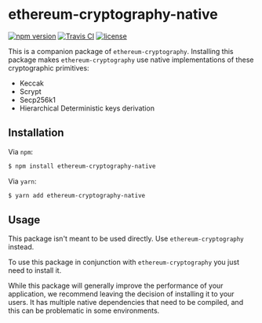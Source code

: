 # ethereum-cryptography-native

[![npm version][1]][2]
[![Travis CI][3]][4]
[![license][5]][6]

This is a companion package of `ethereum-cryptography`. Installing this package
makes `ethereum-cryptography` use native implementations of these cryptographic
primitives:

* Keccak
* Scrypt
* Secp256k1
* Hierarchical Deterministic keys derivation

## Installation

Via `npm`:

```bash
$ npm install ethereum-cryptography-native
```

Via `yarn`:

```bash
$ yarn add ethereum-cryptography-native
```

## Usage

This package isn't meant to be used directly. Use `ethereum-cryptography`
instead.

To use this package in conjunction with `ethereum-cryptography` you just need to
install it.

While this package will generally improve the performance of your application,
we recommend leaving the decision of installing it to your users. It has
multiple native dependencies that need to be compiled, and this can be
problematic in some environments.

[1]: https://img.shields.io/npm/v/ethereum-cryptography-native.svg
[2]: https://www.npmjs.com/package/ethereum-cryptography-native
[3]: https://img.shields.io/travis/alcuadrado/ethereum-cryptography/master.svg?label=Travis%20CI
[4]: https://travis-ci.org/alcuadrado/ethereum-cryptography
[5]: https://img.shields.io/npm/l/ethereum-cryptography-native
[6]: https://github.com/alcuadrado/ethereum-cryptography/blob/master/packages/ethereum-cryptography-native/LICENSE
